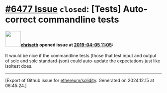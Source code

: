 # [\#6477 Issue](https://github.com/ethereum/solidity/issues/6477) `closed`: [Tests] Auto-correct commandline tests

#### <img src="https://avatars.githubusercontent.com/u/9073706?v=4" width="50">[chriseth](https://github.com/chriseth) opened issue at [2019-04-05 11:05](https://github.com/ethereum/solidity/issues/6477):

It would be nice if the commandline tests (those that test input and output of solc and solc standard-json) could auto-update the expectations just like isoltest does.




-------------------------------------------------------------------------------



[Export of Github issue for [ethereum/solidity](https://github.com/ethereum/solidity). Generated on 2024.12.15 at 06:45:24.]
